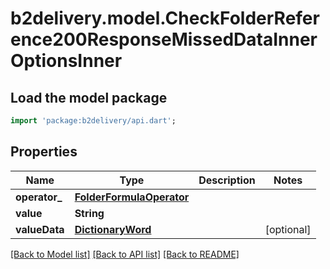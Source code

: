 # b2delivery.model.CheckFolderReference200ResponseMissedDataInnerOptionsInner

## Load the model package
```dart
import 'package:b2delivery/api.dart';
```

## Properties
Name | Type | Description | Notes
------------ | ------------- | ------------- | -------------
**operator_** | [**FolderFormulaOperator**](FolderFormulaOperator.md) |  | 
**value** | **String** |  | 
**valueData** | [**DictionaryWord**](DictionaryWord.md) |  | [optional] 

[[Back to Model list]](../README.md#documentation-for-models) [[Back to API list]](../README.md#documentation-for-api-endpoints) [[Back to README]](../README.md)


